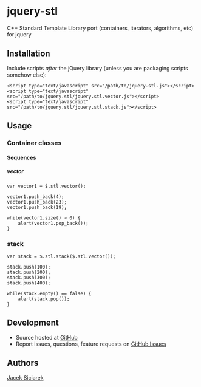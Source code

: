 jquery-stl
==========

C++ Standard Template Library port (containers, iterators, algorithms, etc) for jquery

## Installation

Include scripts *after* the jQuery library (unless you are packaging scripts somehow else):

    <script type="text/javascript" src="/path/to/jquery.stl.js"></script>
    <script type="text/javascript" src="/path/to/jquery.stl/jquery.stl.vector.js"></script>
    <script type="text/javascript" src="/path/to/jquery.stl/jquery.stl.stack.js"></script>

## Usage

### Container classes

#### Sequences

##### vector

    var vector1 = $.stl.vector();

    vector1.push_back(4);
    vector1.push_back(23);
    vector1.push_back(19);

    while(vector1.size() > 0) {
        alert(vector1.pop_back());
    }

### stack

    var stack = $.stl.stack($.stl.vector());

    stack.push(100);
    stack.push(200);
    stack.push(300);
    stack.push(400);

    while(stack.empty() == false) {
        alert(stack.pop());
    }

## Development

- Source hosted at [GitHub](https://github.com/siciarek/jquery-stl)
- Report issues, questions, feature requests on [GitHub Issues](https://github.com/siciarek/jquery-stl/issues)

## Authors

[Jacek Siciarek](https://github.com/siciarek)